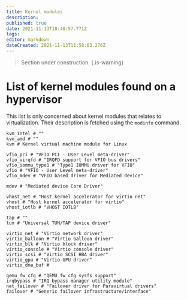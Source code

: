 ```yaml
---
title: Kernel modules
description: 
published: true
date: 2021-11-13T18:48:57.771Z
tags: 
editor: markdown
dateCreated: 2021-11-13T11:58:03.276Z
---
```


> Section under construction.
{.is-warning}

# List of kernel modules found on a hypervisor

This list is only concerned about kernel modules that relates to virtualization. Their description is fetched using the `modinfo` command.

```
kvm_intel # "" 
kvm_amd # ""
kvm # Kernel virtual machine module for Linux
```

```
vfio_pci # "VFIO PCI - User Level meta-driver"
vfio_virqfd # "IRQFD support for VFIO bus drivers"
vfio_iommu_type1 # "Type1 IOMMU driver for VFIO"
vfio # "VFIO - User Level meta-driver"
vfio_mdev # "VFIO based driver for Mediated device"    
```

```
mdev # "Mediated device Core Driver"
```

```
vhost_net # "Host kernel accelerator for virtio net"
vhost # "Host kernel accelerator for virtio"
vhost_iotlb # "VHOST IOTLB"
```

```
tap # ""
tun # "Universal TUN/TAP device driver"
```

```
virtio_net # "Virtio network driver"
virtio_balloon # "Virtio balloon driver"
virtio_blk # "Virtio block driver"
virtio_console # "Virtio console driver"
virtio_scsi # "Virtio SCSI HBA driver"
virtio_gpu # "Virtio GPU driver"
virtio_dma_buf #
```

```
qemu_fw_cfg # "QEMU fw_cfg sysfs support"
irqbypass # "IRQ bypass manager utility module"
net_failover # "Failover driver for Paravirtual drivers"
failover # "Generic failover infrastructure/interface"
```
